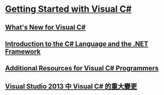 # [Getting Started with Visual C#](TocOutOfQuery)
## [What's New for Visual C#](whats-new.md)
## [Introduction to the C# Language and the .NET Framework](TocOutOfQuery)
## [Additional Resources for Visual C# Programmers](additional-resources.md)
## [Visual Studio 2013 中 Visual C# 的重大變更](breaking-changes-in-visual-studio-2013.md)
